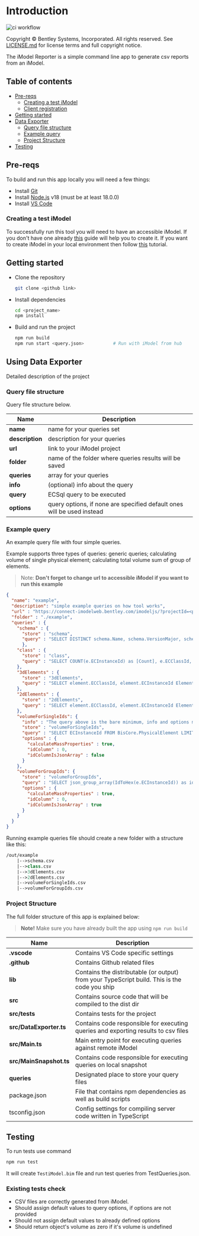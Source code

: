 # Introduction

![ci workflow](https://github.com/imodeljs/imodel-reporter/actions/workflows/ci.yaml/badge.svg)

Copyright © Bentley Systems, Incorporated. All rights reserved. See [LICENSE.md](./LICENSE.md) for license terms and full copyright notice.

The iModel Reporter is a simple command line app to generate csv reports from an iModel.

## Table of contents

- [Pre-reqs](#pre-reqs)
  - [Creating a test iModel](#creating-test-imodel)
  - [Client registration](#client-registration)
- [Getting started](#getting-started)
- [Data Exporter](#data-exporter)
  - [Query file structure](#query-file-structure)
  - [Example query](#example-query)
  - [Project Structure](#project-structure)
- [Testing](#testing)

## Pre-reqs

To build and run this app locally you will need a few things:

- Install [Git](https://git-scm.com/)
- Install [Node.js](https://nodejs.org/en/) v18 (must be at least 18.0.0)
- Install [VS Code](https://code.visualstudio.com/)

### Creating a test iModel

To successfully run this tool you will need to have an accessible iModel. If you don't have one already [this](https://www.itwinjs.org/learning/tutorials/create-test-imodel-sample/) guide will help you to create it.
If you want to create iModel in your local environment then follow  [this](https://www.itwinjs.org/learning/tutorials/create-test-imodel-offline/) tutorial.

## Getting started

- Clone the repository

  ```sh
  git clone <github link>
  ```

- Install dependencies

  ```sh
  cd <project_name>
  npm install
  ```

- Build and run the project

  ```sh
  npm run build
  npm run start <query.json>           # Run with iModel from hub
  ```

## Using Data Exporter

Detailed description of the project

### Query file structure

Query file structure below.

| Name | Description |
| ------------------------ | ---------------------------------------------------------------------------
| **name**           | name for your queries set                                                        |
| **description**    | description for your queries                                               |
| **url**            | link to your iModel project                                        |
| **folder**         | name of the folder where queries results will be saved                           |
| **queries**        | array for your queries                                                |
| **info**           | (optional) info about the query                                                  |
| **query**          | ECSql query to be executed                                            |
| **options**        | query options, if none are specified default ones will be used instead           |

### Example query

An example query file with four simple queries.

Example supports three types of queries: generic queries; calculating volume of single physical element; calculating total volume sum of group of elements.
> Note: **Don't forget to change url to accessible iModel if you want to run this example**

```json
{
  "name": "example",
  "description": "simple example queries on how tool works",
  "url" : "https://connect-imodelweb.bentley.com/imodeljs/?projectId=<put your project id here>&iModelId=<put your model id here>&ChangeSetId=<put your changeset id here>",
  "folder" : "./example",
  "queries" : {
    "schema" : {
      "store" : "schema",
      "query" : "SELECT DISTINCT schema.Name, schema.VersionMajor, schema.VersionWrite, schema.VersionMinor, schema.DisplayLabel, schema.Description FROM ECDbMeta.ECSchemaDef schema JOIN ECDbMeta.ECClassDef class ON class.Schema.Id = schema.ECInstanceId WHERE class.ECInstanceId in (SELECT DISTINCT(ECClassId) FROM Bis.Element)"
      },
    "class" : {
      "store" : "class",
      "query" : "SELECT COUNT(e.ECInstanceId) as [Count], e.ECClassId, class.DisplayLabel, class.Description FROM Bis.Element e JOIN ECDbMeta.ECClassDef class ON class.ECInstanceId = e.ECClassId GROUP BY e.ECClassId ORDER BY ec_classname(e.ECClassId)"
    },
    "3dElements" : {
      "store" : "3dElements",
      "query" : "SELECT element.ECClassId, element.ECInstanceId ElementId, element.UserLabel, element.CodeValue FROM bis.GeometricElement3d element"
    },
    "2dElements" : {
      "store" : "2dElements",
      "query" : "SELECT element.ECClassId, element.ECInstanceId ElementId, element.UserLabel, element.CodeValue FROM bis.GeometricElement2d element"
    },
    "volumeForSingleIds": {
      "info" : "The query above is the bare minimum, info and options may be null calculateMassProperties defaults to false, idColumn defaults to 0 and idColumnIsJsonArray defaults to false.  idColumn gives the position of the column which holds the ids to use when calculating the mass props.",
      "store" : "volumeForSingleIds",
      "query" : "SELECT ECInstanceId FROM BisCore.PhysicalElement LIMIT 100",
      "options" : {
        "calculateMassProperties" : true,
        "idColumn" : 0,
        "idColumnIsJsonArray" : false
      }
    },
    "volumeForGroupIds": {
      "store" : "volumeForGroupIds",
      "query" : "SELECT json_group_array(IdToHex(e.ECInstanceId)) as id_list, c.codevalue FROM bis.physicalElement e JOIN bis.Category c ON e.Category.Id = c.ECInstanceId GROUP BY e.Category.Id",
      "options" : {
        "calculateMassProperties" : true,
        "idColumn" : 0,
        "idColumnIsJsonArray" : true
      }
    }
  }
}
```

Running example queries file should create a new folder with a structure like this:

```fs
/out/example
    |-->schema.csv
    |-->class.csv
    |-->3dElements.csv
    |-->2dElements.csv
    |-->volumeForSingleIds.csv
    |-->volumeForGroupIds.csv
```

### Project Structure

The full folder structure of this app is explained below:

> **Note!** Make sure you have already built the app using `npm run build`

| Name | Description |
| ------------------------ | ---------------------------------------------------------------------------------------------|
| **.vscode**              | Contains VS Code specific settings                                                           |
| **.github**              | Contains Github related files                                                                |
| **lib**                  | Contains the distributable (or output) from your TypeScript build. This is the code you ship |
| **src**                  | Contains source code that will be compiled to the dist dir                                   |
| **src/tests**            | Contains tests for the project                                                               |
| **src/DataExporter.ts**  | Contains code responsible for executing queries and exporting results to csv files           |
| **src/Main.ts**          | Main entry point for executing queries against remote iModel                                 |
| **src/MainSnapshot.ts**  | Contains code responsible for executing queries on local snapshot                            |
| **queries**              | Designated place to store your query files                                                   |
| package.json             | File that contains npm dependencies as well as build scripts                                 |
| tsconfig.json            | Config settings for compiling server code written in TypeScript                              |

## Testing

To run tests use command

```sh
npm run test
```

It will create `TestiModel.bim` file and run test queries from TestQueries.json.

### Existing tests check

- CSV files are correctly generated from iModel.
- Should assign default values to query options, if options are not provided
- Should not assign default values to already defined options
- Should return object's volume as zero if it's volume is undefined
